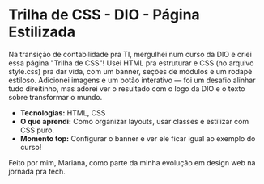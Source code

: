 # Trilha de CSS - DIO - Página Estilizada

Na transição de contabilidade pra TI, mergulhei num curso da DIO e criei essa página "Trilha de CSS"! Usei HTML pra estruturar e CSS (no arquivo style.css) pra dar vida, com um banner, seções de módulos e um rodapé estiloso. Adicionei imagens e um botão interativo — foi um desafio alinhar tudo direitinho, mas adorei ver o resultado com o logo da DIO e o texto sobre transformar o mundo.

- **Tecnologias:** HTML, CSS
- **O que aprendi:** Como organizar layouts, usar classes e estilizar com CSS puro.
- **Momento top:** Configurar o banner e ver ele ficar igual ao exemplo do curso!

Feito por mim, Mariana, como parte da minha evolução em design web na jornada pra tech.
